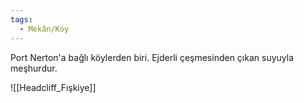 ```yaml
---  
tags:  
  - Mekân/Köy  
---  
```

  
Port Nerton'a bağlı köylerden biri. Ejderli çeşmesinden çıkan suyuyla meşhurdur.  
  
![[Headcliff_Fışkiye]]